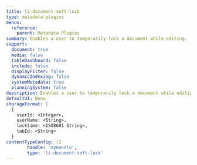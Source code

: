 ```yaml
---
title: li-document-soft-lock
type: metadata-plugins
menus:
  reference:
    parent: Metadata Plugins
summary: Enables a user to temporarily lock a document while editing. 
support:
  document: true
  media: false
  tableDashboard: false
  include: false
  displayFilter: false
  dynamicIndexing: false
  systemMetadata: true
  planningSystem: false
description: Enables a user to temporarily lock a document while editing. 
defaultUI: None
storageFormat: |
  {
    userId: <Integer>,
    userName: <String>,
    locktime: <ISO8601 String>,
    tabId: <String>
  }
contentTypeConfig: |2
        handle: 'myHandle',
        type: 'li-document-soft-lock'
---
```

